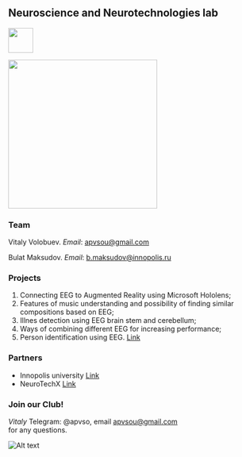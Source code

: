 ## Neuroscience and Neurotechnologies lab 

<p align="left">
<img src="https://user-images.githubusercontent.com/29627794/47715816-f1ae6500-dc51-11e8-9e55-34bbb40e05f6.png" width="50" heigth="50")
</p>
<p align="left">
  <img src="https://png2.kisspng.com/sh/bfe1d19f438d9c737310de28118177a8/L0KzQYm3VcI3N511e5H0aYP2gLBuTflvdpD1h95ycz34frr9hgJ0caVARd94c3Pyh37wjwN1caV6jNc2b3awgLnCkBlke15mRadrMEm3dbbpgBE3apM1RqQ8Mki2R4m9UcUzP2Q4TqgDM0i1SYK1kP5o/kisspng-innopolis-university-moscow-institute-of-physics-a-5b094eebca6bb0.2328378615273366838291.png" width="300">
</p>

### Team
Vitaly Volobuev. *Email*: apvsou@gmail.com

Bulat Maksudov. *Email*: b.maksudov@innopolis.ru

### Projects
1. Connecting EEG to Augmented Reality using Microsoft Hololens; 
2. Features of music understanding and possibility of finding similar compositions based on EEG;
3. Illnes detection using EEG brain stem and cerebellum;
4. Ways of combining different EEG for increasing performance;
5. Person identification using EEG. [Link](https://github.com/VitalyVV/EEG_authorization)

### Partners
* Innopolis university [Link](https://university.innopolis.ru/en/)
* NeuroTechX [Link](https://neurotechx.github.io/studentclubs/)

### Join our Club!
_Vitaly_ Telegram: @apvso, email apvsou@gmail.com <br />
for any questions.

![Alt text](https://user-images.githubusercontent.com/29627794/47715815-f1ae6500-dc51-11e8-923f-558969e3cce6.png)
